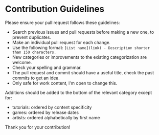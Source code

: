 # Contribution Guidelines
Please ensure your pull request follows these guidelines:

- Search previous issues and pull requests before making a new one, to prevent duplicates.
- Make an individual pull request for each change.
- Use the following format: `[List name](link) - Description shorter than 150 characters.`
- New categories or improvements to the existing categorization are welcome.
- Check your spelling and grammar.
- The pull request and commit should have a useful title, check the past commits to get an idea.
- Only safe for work content, I'm open to change this.

Additions should be added to the bottom of the relevant category except for:
- tutorials: ordered by content specificity
- games: ordered by release dates
- artists: ordered alphabetically by first name

Thank you for your contribution!
